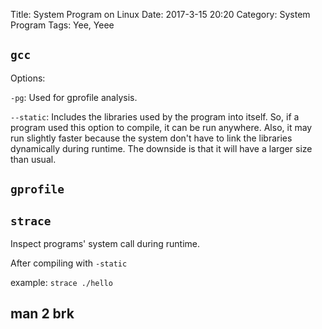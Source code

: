 Title: System Program on Linux
Date: 2017-3-15 20:20
Category: System Program
Tags: Yee, Yeee

## `gcc`

Options:

`-pg`: Used for gprofile analysis.

`--static`: Includes the libraries used by the program into itself. So, if a program used this option to compile, it can be run anywhere. Also, it may run slightly faster because the system don't have to link the libraries dynamically during runtime. The downside is that it will have a larger size than usual.

## `gprofile`


## `strace`

Inspect programs' system call during runtime.

After compiling with `-static`

example: `strace ./hello`

## man 2 brk
